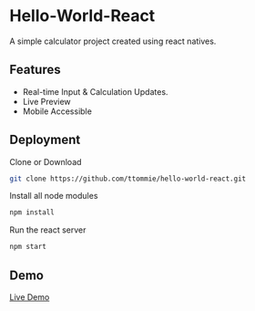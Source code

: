 # Hello-World-React

A simple calculator project created using react natives.

## Features

-   Real-time Input & Calculation Updates.
-   Live Preview
-   Mobile Accessible

## Deployment

Clone or Download

```bash
git clone https://github.com/ttommie/hello-world-react.git
```

Install all node modules

```bash
npm install
```

Run the react server

```bash
npm start
```

## Demo

[Live Demo](https://ttommie.github.io/simple-calculator-app/)
